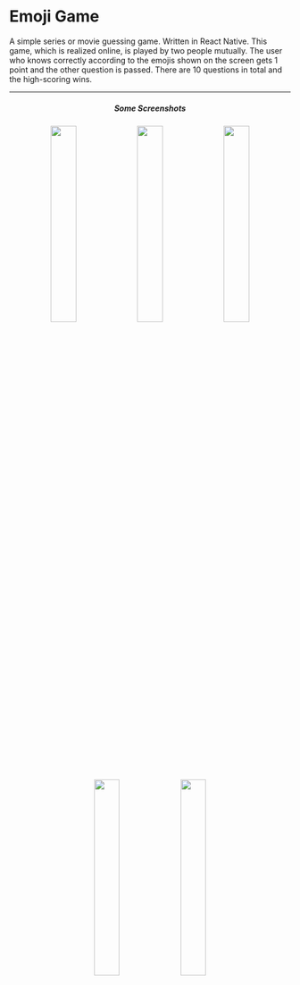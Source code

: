 # Emoji Game
A simple series or movie guessing game. Written in React Native. This game, which is realized online, is played by two people mutually. The user who knows correctly according to the emojis shown on the screen gets 1 point and the other question is passed. There are 10 questions in total and the high-scoring wins.
<hr/>
<div style="text-align:center;">
<h5>Some Screenshots</h5>

<img src="https://user-images.githubusercontent.com/34552821/84716894-0f425680-af7d-11ea-9318-e2d196056fa2.png" width="30%">

<img src="https://user-images.githubusercontent.com/34552821/84716897-10738380-af7d-11ea-9d02-ef3f93c62799.png" width="30%">

<img src="https://user-images.githubusercontent.com/34552821/84716898-110c1a00-af7d-11ea-906b-ca53ae1a5a6b.png" width="30%">
<div style="text-align: center;align-items: center;justify-content: center;">
<img src="https://user-images.githubusercontent.com/34552821/84716899-11a4b080-af7d-11ea-9818-3807e7c08bed.png" width="30%">

<img src="https://user-images.githubusercontent.com/34552821/84716901-123d4700-af7d-11ea-86dd-949efcbf3291.png" width="30%">
</div>

</div>


